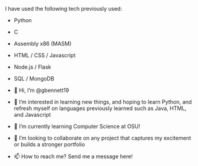 I have used the following tech previously used:
-   Python
-   C
-   Assembly x86 (MASM)
-   HTML / CSS / Javascript
-   Node.js / Flask
-   SQL / MongoDB

- 👋 Hi, I’m @gbennett19
- 👀 I’m interested in learning new things, and hoping to learn Python, and refresh myself on languages previously learned such as Java, HTML, and Javascript
- 🌱 I’m currently learning Computer Science at OSU!
- 💞️ I’m looking to collaborate on any project that captures my excitement or builds a stronger portfolio
- 📫 How to reach me? Send me a message here!

<!---
gbennett19/gbennett19 is a ✨ special ✨ repository because its `README.md` (this file) appears on your GitHub profile.
You can click the Preview link to take a look at your changes.
--->
